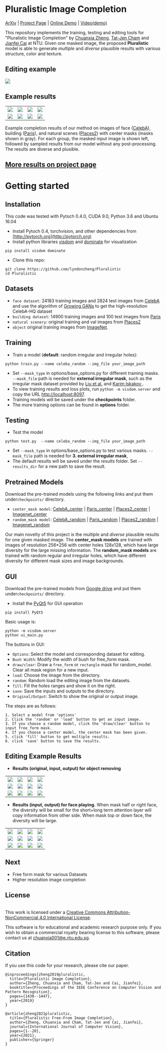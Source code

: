 
# Pluralistic Image Completion
[ArXiv](https://arxiv.org/abs/1903.04227) | [Project Page](http://www.chuanxiaz.com/publication/pluralistic/) | [Online Demo](http://www.chuanxiaz.com/project/pluralistic/) | [Video(demo)](https://www.youtube.com/watch?v=9V7rNoLVmSs)
<br>

This repository implements the training, testing and editing tools for "Pluralistic Image Completion" by [Chuanxia Zheng](http://www.chuanxiaz.com), [Tat-Jen Cham](http://www.ntu.edu.sg/home/astjcham/) and [Jianfei Cai](http://www.ntu.edu.sg/home/asjfcai/) at NTU. Given one masked image, the proposed **Pluralistic** model is able to generate *multiple* and *diverse* plausible results with various structure, color and texture.

## Editing example

<img src='images/free_form.gif' align="center">

## Example results

<table>
<tr>
<td><img src='images/mask_celeba_185755.jpg'></td>
<td><img src='images/celeba185755.gif'></td>
<td><img src='images/mask_celeba_184919.jpg'></td>
<td><img src='images/celeba184919.gif'></td>
</tr>

<tr>
<td><img src='images/mask_paris_085.png'></td>
<td><img src='images/paris85.gif'></td>
<td><img src='images/mask_Places_00030002.jpg'></td>
<td><img src='images/place30002.gif'></td>
</tr>

</table>

Example completion results of our method on images of face ([CelebA](http://mmlab.ie.cuhk.edu.hk/projects/CelebA.html)), building ([Paris](https://github.com/pathak22/context-encoder)), and natural scenes ([Places2](http://places2.csail.mit.edu/)) with center masks (masks shown in gray). For each group, the masked input image is shown left, followed by sampled results from our model without any post-processing. The results are diverse and plusible.

## [More results on project page](http://www.chuanxiaz.com/publication/pluralistic/)

# Getting started
## Installation
This code was tested with Pytoch 0.4.0, CUDA 9.0, Python 3.6 and Ubuntu 16.04

- Install Pytoch 0.4, torchvision, and other dependencies from [http://pytorch.org](http://pytorch.org)
- Install python libraries [visdom](https://github.com/facebookresearch/visdom) and [dominate](https://github.com/Knio/dominate) for visualization

```
pip install visdom dominate
```
- Clone this repo:

```
git clone https://github.com/lyndonzheng/Pluralistic
cd Pluralistic
```

## Datasets
- ```face dataset```: 24183 training images and  2824 test images from [CelebA](http://mmlab.ie.cuhk.edu.hk/projects/CelebA.html) and use the algorithm of [Growing GANs](https://github.com/tkarras/progressive_growing_of_gans) to get the high-resolution CelebA-HQ dataset
- ```building dataset```: 14900 training images and 100 test images from [Paris](https://github.com/pathak22/context-encoder)
- ```natural scenery```: original training and val images from [Places2](http://places2.csail.mit.edu/)
- ```object``` original training images from [ImageNet](http://www.image-net.org/).

## Training
- Train a model (**default**: random irregular and irregular holes):

```
python train.py --name celeba_random --img_file your_image_path
```
- Set ```--mask_type``` in options/base_options.py for different training masks. ```--mask_file``` path is needed for **external irregular mask**, such as the irregular mask dataset provided by [Liu et al.](http://masc.cs.gmu.edu/wiki/partialconv) and [Karim lskakov ](https://github.com/karfly/qd-imd).
- To view training results and loss plots, run ```python -m visdom.server``` and copy the URL [http://localhost:8097](http://localhost:8097).
- Training models will be saved under the **checkpoints** folder.
- The more training options can be found in **options** folder.

## Testing

- Test the model

```
python test.py  --name celeba_random --img_file your_image_path
```
- Set ```--mask_type``` in options/base_options.py to test various masks. ```--mask_file``` path is needed for **3. external irregular mask**,
- The default results will be saved under the *results* folder. Set ```--results_dir``` for a new path to save the result.

## Pretrained Models
Download the pre-trained models using the following links and put them under```checkpoints/``` directory.

- ```center_mask model```: [CelebA_center](https://drive.google.com/open?id=1zQnFkRAtjGCorOd0Mj9tfdApcAPbs6Kw) | [Paris_center](https://drive.google.com/open?id=1s4zmYhJAdkRErivj3OuTPeQ5ECQtq35e) | [Places2_center](https://drive.google.com/open?id=1y8wE8wcIq8EMRzjgOE3Y_Bv4iPLW4RV3) | [Imagenet_center](https://drive.google.com/open?id=1iH60vWygjk2Gc9iyVAva45vz3meSeZPg)
- ```random_mask model```: [CelebA_random](https://drive.google.com/open?id=1nLq-W7eAZErqsvB1Q8h1yQT_l7_kZBXT) | [Paris_random](https://drive.google.com/open?id=1D67Y1AtsMy_opysxtt06D7vZrDUKvDAm) | [Places2_random](https://drive.google.com/open?id=1L4NAHQqyEJ_ANt4SfEP1hdEVdGrteu4L) | [Imagenet_random](https://drive.google.com/open?id=1hS6D4gjOkvEOlAEOAKxCCzjhpCoddU2S)

Our main novelty of this project is the *multiple* and *diverse* plausible results for one given masked image. The **center_mask models** are trained with images of resolution 256*256 with center holes 128x128, which have large diversity for the large missing information. The **random_mask models** are trained with random regular and irregular holes, which have different diversity for different mask sizes and image backgrounds.

## GUI
Download the pre-trained models from [Google drive](https://drive.google.com/open?id=1lPSKKVy99ECpwzpN3EExdeBxhexwjJEh) and put them under```checkpoints/``` directory.

- Install the [PyQt5](https://pypi.org/project/PyQt5/) for GUI operation

```
pip install PyQt5
```

Basic usage is:
```
python -m visdom.server
python ui_main.py
```

The buttons in GUI:
- ```Options```: Select the model and corresponding dataset for editing.
- ```Bush Width```: Modify the width of bush for free_form mask.
- ```draw/clear```: Draw a ```free_form``` or ```rectangle``` mask for random_model. Clear all mask region for a new input.
- ```load```: Choose the image from the directory.
- ```random```: Random load the editing image from the datasets.
- ```fill```: Fill the holes ranges and show it on the right.
- ```save```: Save the inputs and outputs to the directory.
- ```Original/Output```: Switch to show the original or output image.

The steps are as follows:
```
1. Select a model from 'options'
2. Click the 'random' or 'load' button to get an input image.
3. If you choose a random model, click the 'draw/clear' button to input free_form mask.
4. If you choose a center model, the center mask has been given.
5. click 'fill' button to get multiple results.
6. click 'save' button to save the results.
```

## Editing Example Results
- **Results (original, input, output) for object removing**

<table>
<tr>
<td><img src='images/removing/original_celeba189756.jpg'></td>
<td><img src='images/removing/original_celeba199782.jpg'></td>
<td><img src='images/removing/original_paris085.png'></td>
<td><img src='images/removing/original_place00013547.jpg'></td>
</tr>

<tr>
<td><img src='images/removing/mask_celeba189756.jpg'></td>
<td><img src='images/removing/mask_celeba199782.jpg'></td>
<td><img src='images/removing/mask_paris085.png'></td>
<td><img src='images/removing/mask_place00013547.jpg'></td>

</tr>


<tr>
<td><img src='images/removing/result_celeba189756.jpg'></td>
<td><img src='images/removing/result_celeba199782.jpg'></td>
<td><img src='images/removing/result_paris085.png'></td>
<td><img src='images/removing/result_place00013547.jpg'></td>
</tr>

</table>

- **Results (input, output) for face playing.** When mask half or right face, the diversity will be small for the short+long term attention layer will copy information from other side. When mask top or down face, the diversity will be large.

<table>
<tr>
<td><img src='images/face_playing/mask_celeba184054.jpg'></td>
<td><img src='images/face_playing/result_celeba184054.gif'></td>
<td><img src='images/face_playing/mask_celeba182927.jpg'></td>
<td><img src='images/face_playing/result_celeba182927.gif'></td>
</tr>

<tr>
<td><img src='images/face_playing/mask_celeba192793.jpg'></td>
<td><img src='images/face_playing/result_celeba192793.gif'></td>
<td><img src='images/face_playing/mask_celeba197462.jpg'></td>
<td><img src='images/face_playing/result_celeba197462.gif'></td>
</tr>

<tr>
<td><img src='images/face_playing/mask_celeba198496.jpg'></td>
<td><img src='images/face_playing/result_celeba198496.jpg'></td>
<td><img src='images/face_playing/mask_celeba190952.jpg'></td>
<td><img src='images/face_playing/result_celeba190952.jpg'></td>
</tr>


</table>

## Next

- Free form mask for various Datasets
- Higher resolution image completion

## License
<br />This work is licensed under a <a rel="license" href="http://creativecommons.org/licenses/by-nc/4.0/">Creative Commons Attribution-NonCommercial 4.0 International License</a>.

This software is for educational and academic research purpose only. If you wish to obtain a commercial royalty bearing license to this software, please contact us at chuanxia001@e.ntu.edu.sg.

## Citation

If you use this code for your research, please cite our paper.
```
@inproceedings{zheng2019pluralistic,
  title={Pluralistic Image Completion},
  author={Zheng, Chuanxia and Cham, Tat-Jen and Cai, Jianfei},
  booktitle={Proceedings of the IEEE Conference on Computer Vision and Pattern Recognition},
  pages={1438--1447},
  year={2019}
}

@article{zheng2021pluralistic,
  title={Pluralistic Free-From Image Completion},
  author={Zheng, Chuanxia and Cham, Tat-Jen and Cai, Jianfei},
  journal={International Journal of Computer Vision},
  pages={1--20},
  year={2021},
  publisher={Springer}
}
```
